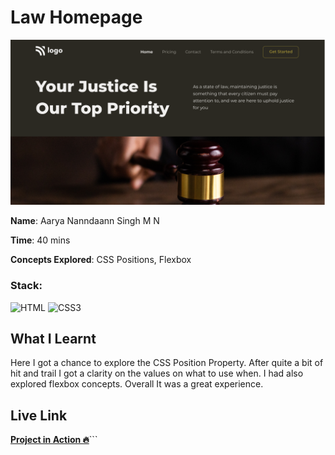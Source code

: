 # Law Homepage

![Law Homepage](./3.png)

**Name**: Aarya Nanndaann Singh M N

**Time**: 40 mins 

**Concepts Explored**: CSS Positions, Flexbox

### **Stack**:

![HTML](https://img.shields.io/badge/-HTML5-orange)
![CSS3](https://img.shields.io/badge/-CSS3-blue)

## What I Learnt

Here I got a chance to explore the CSS Position Property. After quite a bit of hit and trail I got a clarity on the values on what to use when. I had also explored flexbox concepts. Overall It was a great experience.

## Live Link

**[Project in Action 🔥](https://law-fsjs.netlify.app/)**```